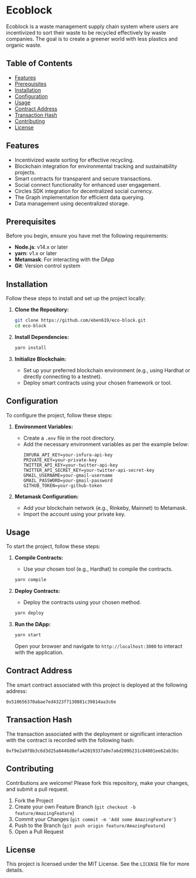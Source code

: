 
# Ecoblock

Ecoblock is a waste management supply chain system where users are incentivized to sort their waste to be recycled effectively by waste companies. The goal is to create a greener world with less plastics and organic waste.

## Table of Contents

- [Features](#features)
- [Prerequisites](#prerequisites)
- [Installation](#installation)
- [Configuration](#configuration)
- [Usage](#usage)
- [Contract Address](#contract-address)
- [Transaction Hash](#transaction-hash)
- [Contributing](#contributing)
- [License](#license)

## Features

- Incentivized waste sorting for effective recycling.
- Blockchain integration for environmental tracking and sustainability projects.
- Smart contracts for transparent and secure transactions.
- Social connect functionality for enhanced user engagement.
- Circles SDK integration for decentralized social currency.
- The Graph implementation for efficient data querying.
- Data management using decentralized storage.

## Prerequisites

Before you begin, ensure you have met the following requirements:

- **Node.js**: v14.x or later
- **yarn**: v1.x or later
- **Metamask**: For interacting with the DApp
- **Git**: Version control system

## Installation

Follow these steps to install and set up the project locally:

1. **Clone the Repository:**
   ```bash
   git clone https://github.com/eben619/eco-block.git
   cd eco-block
   ```

2. **Install Dependencies:**
   ```bash
   yarn install
   ```

3. **Initialize Blockchain:**
   - Set up your preferred blockchain environment (e.g., using Hardhat or directly connecting to a testnet).
   - Deploy smart contracts using your chosen framework or tool.

## Configuration

To configure the project, follow these steps:

1. **Environment Variables:**
   - Create a `.env` file in the root directory.
   - Add the necessary environment variables as per the example below:
     ```
     INFURA_API_KEY=your-infura-api-key
     PRIVATE_KEY=your-private-key
     TWITTER_API_KEY=your-twitter-api-key
     TWITTER_API_SECRET_KEY=your-twitter-api-secret-key
     GMAIL_USERNAME=your-gmail-username
     GMAIL_PASSWORD=your-gmail-password
     GITHUB_TOKEN=your-github-token
     ```

2. **Metamask Configuration:**
   - Add your blockchain network (e.g., Rinkeby, Mainnet) to Metamask.
   - Import the account using your private key.

## Usage

To start the project, follow these steps:

1. **Compile Contracts:**
   - Use your chosen tool (e.g., Hardhat) to compile the contracts.
   ```bash
   yarn compile
   ```

2. **Deploy Contracts:**
   - Deploy the contracts using your chosen method.
   ```bash
   yarn deploy
   ```

3. **Run the DApp:**
   ```bash
   yarn start
   ```
   Open your browser and navigate to `http://localhost:3000` to interact with the application.

## Contract Address

The smart contract associated with this project is deployed at the following address:

```
0x510656370abae7ed4323f7130881c39814aa3c6e
```

## Transaction Hash

The transaction associated with the deployment or significant interaction with the contract is recorded with the following hash:

```
0xf9e2a9f8b3c6d3d25a0446d8efa42019337a0e7a6d209b231c84001ee62ab3bc
```

## Contributing

Contributions are welcome! Please fork this repository, make your changes, and submit a pull request.

1. Fork the Project
2. Create your own Feature Branch (`git checkout -b feature/AmazingFeature`)
3. Commit your Changes (`git commit -m 'Add some AmazingFeature'`)
4. Push to the Branch (`git push origin feature/AmazingFeature`)
5. Open a Pull Request

## License

This project is licensed under the MIT License. See the `LICENSE` file for more details.
